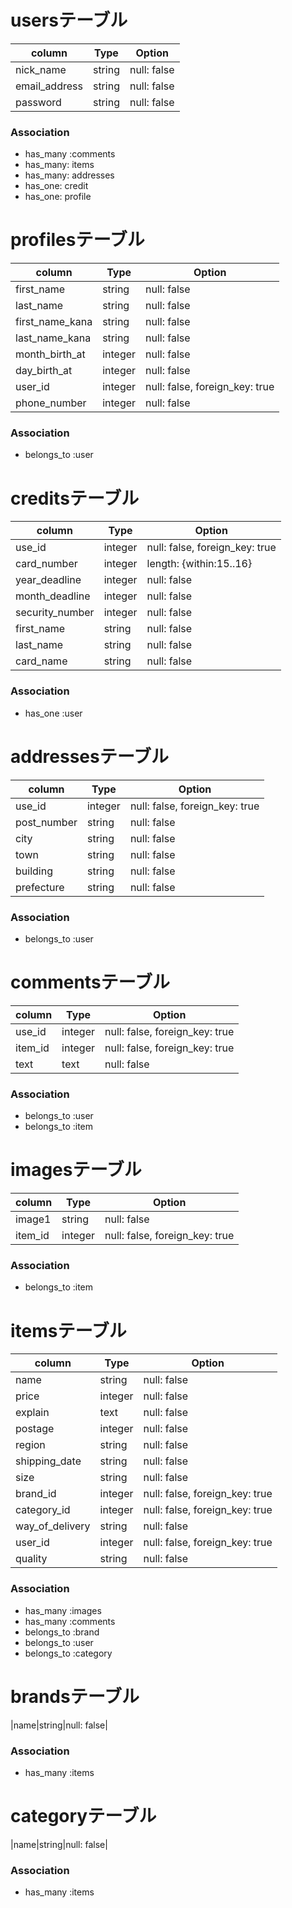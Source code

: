 # usersテーブル
|column|Type|Option|
|------|----|-------|
|nick_name|string|null: false|
|email_address|string|null: false|
|password|string|null: false|
### Association
- has_many :comments
- has_many: items
- has_many: addresses
- has_one: credit
- has_one: profile



# profilesテーブル
|column|Type|Option|
|------|----|-------|
|first_name|string|null: false|
|last_name|string|null: false|
|first_name_kana|string|null: false|
|last_name_kana|string|null: false|
|month_birth_at|integer|null: false|
|day_birth_at|integer|null: false|
|user_id|integer|null: false, foreign_key: true|
|phone_number|integer|null: false|
### Association
- belongs_to :user


# creditsテーブル
|column|Type|Option|
|------|----|-------|
|use_id|integer|null: false, foreign_key: true|
|card_number|integer|length: {within:15..16}|
|year_deadline|integer|null: false|
|month_deadline|integer|null: false|
|security_number|integer|null: false|
|first_name|string|null: false|
|last_name|string|null: false|
|card_name|string|null: false|
### Association
- has_one :user


# addressesテーブル
|column|Type|Option|
|------|----|-------|
|use_id|integer|null: false, foreign_key: true|
|post_number|string|null: false|
|city|string|null: false|
|town|string|null: false|
|building|string|null: false|
|prefecture|string|null: false|
### Association
- belongs_to :user


# commentsテーブル
|column|Type|Option|
|------|----|-------|
|use_id|integer|null: false, foreign_key: true|
|item_id|integer|null: false, foreign_key: true|
|text|text|null: false|
### Association
- belongs_to :user
- belongs_to :item



# imagesテーブル
|column|Type|Option|
|------|----|-------|
|image1|string|null: false|
|item_id|integer|null: false, foreign_key: true|
### Association
- belongs_to :item



# itemsテーブル
|column|Type|Option|
|------|----|-------|
|name|string|null: false|
|price|integer|null: false|
|explain|text|null: false|1
|postage|integer|null: false|
|region|string|null: false|
|shipping_date|string|null: false|
|size|string|null: false|
|brand_id|integer|null: false, foreign_key: true|
|category_id|integer|null: false, foreign_key: true|
|way_of_delivery|string|null: false|
|user_id|integer|null: false, foreign_key: true|
|quality|string|null: false|
### Association
- has_many :images
- has_many :comments
- belongs_to :brand
- belongs_to :user
- belongs_to :category



# brandsテーブル
|name|string|null: false|
### Association
- has_many :items


# categoryテーブル
|name|string|null: false|
### Association
- has_many :items
